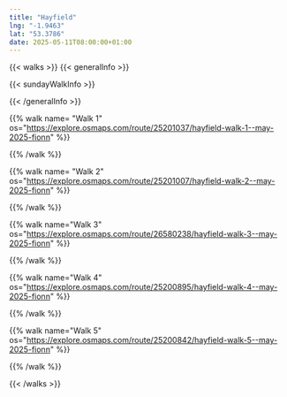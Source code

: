 ```yaml
---
title: "Hayfield"
lng: "-1.9463"
lat: "53.3786"
date: 2025-05-11T08:00:00+01:00
---
```



{{< walks >}}
{{< generalInfo >}}

{{< sundayWalkInfo >}}

{{< /generalInfo >}}

{{% walk name= "Walk 1" os="https://explore.osmaps.com/route/25201037/hayfield-walk-1--may-2025-fionn" %}}

{{% /walk %}}

{{% walk name= "Walk 2" os="https://explore.osmaps.com/route/25201007/hayfield-walk-2--may-2025-fionn" %}}

{{% /walk %}}

{{% walk name="Walk 3" os="https://explore.osmaps.com/route/26580238/hayfield-walk-3--may-2025-fionn" %}}


{{% /walk %}}

{{% walk name="Walk 4" os="https://explore.osmaps.com/route/25200895/hayfield-walk-4--may-2025-fionn" %}}


{{% /walk %}}

{{% walk name="Walk 5" os="https://explore.osmaps.com/route/25200842/hayfield-walk-5--may-2025-fionn" %}}


{{% /walk %}}

{{< /walks >}}